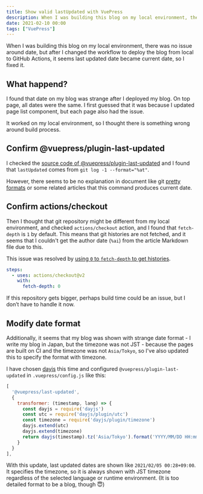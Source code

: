 ```yaml
---
title: Show valid lastUpdated with VuePress
description: When I was building this blog on my local environment, there was no issue around date, but after I changed the workflow to deploy the blog from local to GitHub Actions, it seems last updated date became current date, so I fixed it.
date: 2021-02-10 00:00
tags: ["VuePress"]
---
```

When I was building this blog on my local environment, there was no issue around date, but after I changed the workflow to deploy the blog from local to GitHub Actions, it seems last updated date became current date, so I fixed it.

## What happend?

I found that date on my blog was strange after I deployed my blog.
On top page, all dates were the same.
I first guessed that it was because I updated page list component, but each page also had the issue.

It worked on my local environment, so I thought there is something wrong around build process.

## Confirm @vuepress/plugin-last-updated

I checked the [source code of @vuepress/plugin-last-updated](https://github.com/vuejs/vuepress/blob/master/packages/%40vuepress/plugin-last-updated/index.js) and I found that `lastUpdated` comes from `git log -1 --format="%at"`.

However, there seems to be no explanation in document like git [pretty formats](https://git-scm.com/docs/pretty-formats) or some related articles that this command produces current date.

## Confirm actions/checkout

Then I thought that git repository might be different from my local environment, and checked `actions/checkout` action, and I found that `fetch-depth` is `1` by default.
This means that git histories are not fetched, and it seems that I couldn't get the author date (`%ai`) from the article Markdown file due to this.

This issue was resolved by [using `0` to `fetch-depth` to get histories](https://github.com/marketplace/actions/checkout#fetch-all-history-for-all-tags-and-branches).

```yaml
steps:
  - uses: actions/checkout@v2
    with:
      fetch-depth: 0
```

If this repository gets bigger, perhaps build time could be an issue, but I don’t have to handle it now.

## Modify date format

Additionally, it seems that my blog was shown with strange date format - I write my blog in Japan, but the timezone was not JST - because the pages are built on CI and the timezone was not `Asia/Tokyo`, so I've also updated this to specify the format with timezone.

I have chosen [dayjs](https://github.com/iamkun/dayjs) this time and configured `@vuepress/plugin-last-updated` in `.vuepress/config.js` like this:

```js
[
  '@vuepress/last-updated',
  {
    transformer: (timestamp, lang) => {
      const dayjs = require('dayjs')
      const utc = require('dayjs/plugin/utc')
      const timezone = require('dayjs/plugin/timezone')
      dayjs.extend(utc)
      dayjs.extend(timezone)
      return dayjs(timestamp).tz('Asia/Tokyo').format('YYYY/MM/DD HH:mmZ')
    }
  }
],
```

With this update, last updated dates are shown like `2021/02/05 00:28+09:00`.
It specifies the timezone, so it is always shown with JST timezone regardless of the selected language or runtime environment.
(It is too detailed format to be a blog, though :innocent:)
